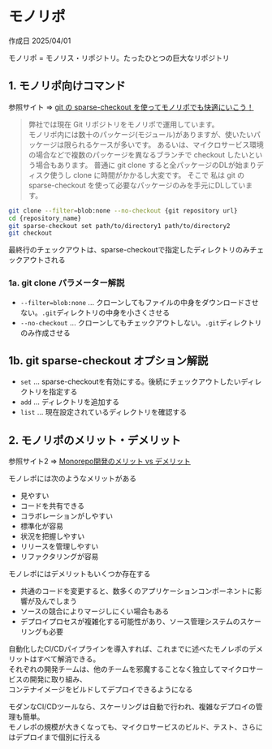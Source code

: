 # モノリポ

作成日 2025/04/01

モノリポ = モノリス・リポジトリ。たったひとつの巨大なリポジトリ

## 1. モノリポ向けコマンド

参照サイト => [git の sparse-checkout を使ってモノリポでも快適にいこう！](https://tech.asoview.co.jp/entry/2023/03/14/095235)

> 弊社では現在 Git リポジトリをモノリポで運用しています。\
> モノリポ内には数十のパッケージ(モジュール)がありますが、使いたいパッケージは限られるケースが多いです。 あるいは、マイクロサービス環境の場合などで複数のパッケージを異なるブランチで checkout したいという場合もあります。 普通に git clone すると全パッケージのDLが始まりディスク使うし clone に時間がかかるし大変です。 そこで 私は git の sparse-checkout を使って必要なパッケージのみを手元にDLしています。

```bash
git clone --filter=blob:none --no-checkout {git repository url}
cd {repository_name}
git sparse-checkout set path/to/directory1 path/to/directory2
git checkout
```

最終行のチェックアウトは、sparse-checkoutで指定したディレクトリのみチェックアウトされる

### 1a. git clone パラメーター解説

- `--filter=blob:none` ... クローンしてもファイルの中身をダウンロードさせない。`.git`ディレクトリの中身を小さくさせる
- `--no-checkout` ... クローンしてもチェックアウトしない。`.git`ディレクトリのみ作成させる

## 1b. git sparse-checkout オプション解説

- `set` ... sparse-checkoutを有効にする。後続にチェックアウトしたいディレクトリを指定する
- `add` ... ディレクトリを追加する
- `list` ... 現在設定されているディレクトリを確認する

## 2. モノリポのメリット・デメリット

参照サイト2 => [Monorepo開発のメリット vs デメリット](https://circleci.com/ja/blog/monorepo-dev-practices/)

モノレポには次のようなメリットがある

- 見やすい
- コードを共有できる
- コラボレーションがしやすい
- 標準化が容易
- 状況を把握しやすい
- リリースを管理しやすい
- リファクタリングが容易

モノレポにはデメリットもいくつか存在する

- 共通のコードを変更すると、数多くのアプリケーションコンポーネントに影響が及んでしまう
- ソースの競合によりマージしにくい場合もある
- デプロイプロセスが複雑化する可能性があり、ソース管理システムのスケーリングも必要

自動化したCI/CDパイプラインを導入すれば、これまでに述べたモノレポのデメリットはすべて解消できる。\
それぞれの開発チームは、他のチームを邪魔することなく独立してマイクロサービスの開発に取り組み、\
コンテナイメージをビルドしてデプロイできるようになる

モダンなCI/CDツールなら、スケーリングは自動で行われ、複雑なデプロイの管理も簡単。\
モノレポの規模が大きくなっても、マイクロサービスのビルド、テスト、さらにはデプロイまで個別に行える
